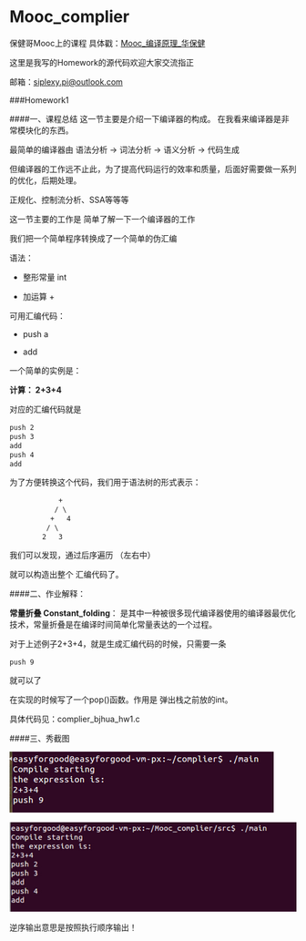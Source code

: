 # Mooc_complier




保健哥Mooc上的课程 具体戳：[Mooc_编译原理_华保健](http://mooc.study.163.com/learn/USTC-1000002001#/learn/announce)

这里是我写的Homework的源代码欢迎大家交流指正

邮箱：siplexy.pi@outlook.com

###Homework1

####一、课程总结
这一节主要是介绍一下编译器的构成。
在我看来编译器是非常模块化的东西。

最简单的编译器由  语法分析 -> 词法分析 -> 语义分析 -> 代码生成

但编译器的工作远不止此，为了提高代码运行的效率和质量，后面好需要做一系列的优化，后期处理。

正规化、控制流分析、SSA等等等


这一节主要的工作是 简单了解一下一个编译器的工作

我们把一个简单程序转换成了一个简单的伪汇编

语法：

- 整形常量  int 

- 加运算   +

可用汇编代码：

- push a

- add

一个简单的实例是：

  **计算：  2+3+4**

对应的汇编代码就是

    push 2
    push 3
    add
    push 4
    add

为了方便转换这个代码，我们用于语法树的形式表示：

                +
               / \
              +   4
             / \
            2   3

我们可以发现，通过后序遍历 （左右中）

就可以构造出整个 汇编代码了。





####二、作业解释：

**常量折叠 Constant_folding**：
是其中一种被很多现代编译器使用的编译器最优化技术，常量折叠是在编译时间简单化常量表达的一个过程。

对于上述例子2+3+4，就是生成汇编代码的时候，只需要一条 

    push 9
    

就可以了

在实现的时候写了一个pop()函数。作用是 弹出栈之前放的int。

具体代码见：complier_bjhua_hw1.c 

####三、秀截图

![pic](https://raw.githubusercontent.com/easyforgood/Mooc_complier/master/pic/lab1/1.jpg)

![pic](https://raw.githubusercontent.com/easyforgood/Mooc_complier/master/pic/lab1/3.jpg)

逆序输出意思是按照执行顺序输出！

